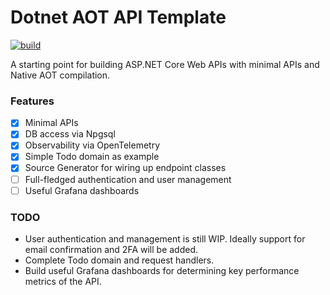 # Dotnet AOT API Template

[![build](https://github.com/ryanseipp/dotnet-aot-api/actions/workflows/build.yml/badge.svg)](https://github.com/ryanseipp/dotnet-aot-api/actions/workflows/build.yml)

A starting point for building ASP.NET Core Web APIs with minimal APIs and Native AOT compilation.

### Features

- [x] Minimal APIs
- [x] DB access via Npgsql
- [x] Observability via OpenTelemetry
- [x] Simple Todo domain as example
- [x] Source Generator for wiring up endpoint classes
- [ ] Full-fledged authentication and user management
- [ ] Useful Grafana dashboards

### TODO

- User authentication and management is still WIP. Ideally support for email confirmation and 2FA will be added.
- Complete Todo domain and request handlers.
- Build useful Grafana dashboards for determining key performance metrics of the API.
